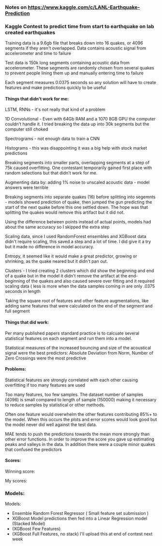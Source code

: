 ### Notes on https://www.kaggle.com/c/LANL-Earthquake-Prediction 

### Kaggle Contest to predict time from start to earthquake on lab created earthquakes


Training data is a 9.6gb file that breaks down into 16 quakes, or 4096 segments if they aren't overlapped. Data contains acoustic signal from accelerometer and time to failure


Test data is 150k long segments containing acoustic data from accelerometer. These segments are randomly chosen from 
several quakes to prevent people lining them up and manually entering time to failure


Each segment measures 0.0375 seconds so any solution will have to create features and make predictions quickly to be useful



#### Things that didn't work for me:
LSTM, RNNs - it's not really that kind of a problem

1D Convolutional - Even with 64Gb RAM and a 1070 8GB GPU the computer couldn't handle it. I tried breaking the 
	data up into 30k segments but the computer still choked

Spectrograms - not enough data to train a CNN

Histograms - this was disappointing it was a big help with stock market predictions

Breaking segments into smaller parts, overlapping segments at a step of 75k caused overfitting. One contestant temporarily gained first place with random selections but that didn't work for me.

Augmenting data by: adding 1% noise to unscaled acoustic data - model answers were terrible

Breaking segments into separate quakes (16) before splitting into segemnts - models showed prediction of quake, then jumped the gun predicting the start of the next quake before this one settled down. The hope was that splitting the quakes would remove this artifact but it did not.

Using the difference between points instead of actual points, models had about the same accuracy so I skipped the extra step

Scaling data, since I used RandomForest ensembles and XGBoost data didn't require scaling, this saved a step and a lot of time. I did give it a try but it made no difference in model accuracy.

Entropy, it seemed like it would make a great predictor, growing or shrinking, as the quake neared but it didn't pan out.

Clusters - I tried creating 2 clusters which did show the beginning and end of a quake but in the model it didn't remove the artifact at the end-beginning of the quakes and also caused severe over fitting and it required scaling data ( less is more when the data samples coming in are only .0375 seconds in length

Taking the square root of features and other feature augmentations, like adding same features that were calculated on the end of the segment and full segment





#### Things that did work:
Per many published papers standard practice is to calcuate several statistical features on each segment and run them into a model.

Statistical measures of the increased bouncing and size of the acoustical signal were the best predictors: Absolute Deviation from Norm, Number of Zero Crossings were the most predictive



#### Problems:
Statistical features are strongly correlated with each other causing overfitting if too many features are used

Too many features, too few samples. The dataset number of samples (4096) is small compared to length of sample (150000) making it necessary to reduce samples by statistical or other methods. 

Often one feature would overwhelm the other features contributing 85%+ to the model. When this occurs the plots and error scores would look good but the model never did well against the test data.

MAE tends to push the predictions towards the mean more strongly than other error functions. In order to improve the score you gave up estimating peaks and valleys in the data. In addition there were a couple minor quakes that confused the predictors


#### Scores:
Winning score:

My scores:

### Models:
Models: 
- Ensemble Random Forest Regressor ( Small feature set submission )
- XGBoost Model predictions then fed into a Linear Regression model (Stacked Model)
- (XGBoost Few Features)
- (XGBoost Full Features, no stack)
I'll upload this at end of contest next week






